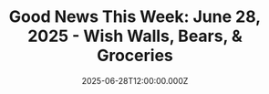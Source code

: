 ---
title: "Good News This Week: June 28, 2025 - Wish Walls, Bears, & Groceries"
date: 2025-06-28T12:00:00.000Z
category: Human Kindness
externalLink: "https://www.goodgoodgood.co/articles/www-goodgoodgood-co-articles-good-news-this-week-june-28-2025"
image: ""
excerpt: "Your weekly roundup of the best good news worth celebrating...…"
---